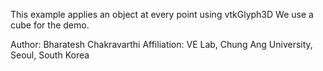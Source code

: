 This example applies an object at every point using vtkGlyph3D
We use a cube for the demo.

Author: Bharatesh Chakravarthi
Affiliation: VE Lab, Chung Ang University, Seoul, South Korea
